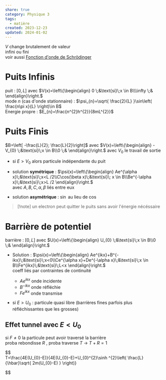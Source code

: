 ```yaml
---  
share: true  
category: Physique 3  
tags:  
  - matière  
created: 2023-12-23  
updated: 2024-01-02  
---  
```

  
$V$ change brutalement de valeur  
infini ou fini  
voir aussi [Fonction d'onde de Schrödinger](Fonction%20d'onde%20de%20Schr%C3%B6dinger.md)  
# Puits Infinis  
puit : $[0,L]$ avec $V(x)=\left\{\begin{align} 0 \;&\text{si}\;x \in B\\\infty \;& \end{align}\right.$  
mode $n$ (cas d'onde stationnaire) : $\psi_{n}=\sqrt{ \frac{2}{L} }\sin\left( \frac{n\pi x}{L} \right)\in B$   
Energie propre : $E_{n}=\frac{n^{2}h^{2}}{8mL^{2}}$  
# Puits Finis  
 $B=\left[ -\frac{L}{2}; \frac{L}{2}\right]$ avec $V(x)=\left\{\begin{align} -V_{0} \;&\text{si}\;x \in B\\0 \;& \end{align}\right.$ avec $V_{0}$ le travail de sortie  
  
- si $E>V_{0}$ alors particule indépendante du puit  
  
- solution **symétrique** :  $\psi(x)=\left\{\begin{align} Ae^{\alpha x}\;&\text{si}\;x<L /2\\C\cos(\beta x)\;&\text{si}\; x \in B\\Be^{-\alpha x}\;&\text{si}\;x>L /2 \end{align}\right.$  
	avec $A,B,C,\alpha,\beta$ liés entre eux  
  
- solution **asymétrique** : $\sin$ au lieu de $\cos$  
> [!note] un electron peut quitter le puits sans avoir l'énergie nécéssaire  
# Barrière de potentiel  
barrière : $[0,L]$ avec $U(x)=\left\{\begin{align} U_{0} \;&\text{si}\;x \in B\\0 \;& \end{align}\right.$  
  
- Solution : $\psi(x)=\left\{\begin{align} Ae^{ikx}+B^{-ikx}\;&\text{si}\;x<0\\Ce^{\alpha x}+De^{-\alpha x}\;&\text{si}\;x \in B\\Fe^{ikx}\;&\text{si}\;L<x \end{align}\right.$  
	coeff liés par contraintes de continuité  
	- $Ae^{ikx}$ onde incidente  
	- $B^{-ikx}$ onde réfléchie  
	- $Fe^{ikx}$ onde transmise  
  
- si $E>U_{0}$ : particule quasi libre (barrières fines parfois plus réfléchissantes que les grosses)  
## Effet tunnel avec $E<U_{0}$  
si $F \neq 0$ la particule peut avoir traversé la barrière  
proba rebondisse $R$ , proba traverse $T$ → $T+R=1$  
  
  
$$  
T=\frac{4E(U_{0}-E)}{4E(U_{0}-E)+U_{0}^{2}\sinh ^{2}\left( \frac{L}{\hbar}\sqrt{ 2m(U_{0}-E) } \right)}  
  
  
$$  
